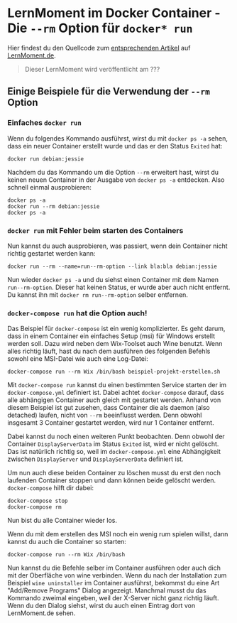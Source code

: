 # LernMoment im Docker Container - Die `--rm` Option für `docker* run`

Hier findest du den Quellcode zum [entsprechenden Artikel](http://www.lernmoment.de/docker/die-rm-option-fuer-docker-run/) auf [LernMoment.de](http://www.lernmoment.de).

> Dieser LernMoment wird veröffentlicht am ???

## Einige Beispiele für die Verwendung der `--rm` Option

### Einfaches `docker run`

Wenn du folgendes Kommando ausführst, wirst du mit `docker ps -a` sehen, dass ein neuer Container erstellt wurde und das er den Status `Exited` hat:

```
docker run debian:jessie
```

Nachdem du das Kommando um die Option `--rm` erweitert hast, wirst du keinen neuen Container in der Ausgabe von `docker ps -a` entdecken. Also schnell einmal ausprobieren:

```
docker ps -a
docker run --rm debian:jessie
docker ps -a
```

### `docker run` mit Fehler beim starten des Containers

Nun kannst du auch ausprobieren, was passiert, wenn dein Container nicht richtig gestartet werden kann:

```
docker run --rm --name=run--rm-option --link bla:bla debian:jessie
```

Nun wieder `docker ps -a` und du siehst einen Container mit dem Namen `run--rm-option`. Dieser hat keinen Status, er wurde aber auch nicht entfernt. Du kannst ihn mit `docker rm run--rm-option` selber entfernen.

### `docker-compose run` hat die Option auch!

Das Beispiel für `docker-compose` ist ein wenig komplizierter. Es geht darum, dass in einem Container ein einfaches Setup (msi) für Windows erstellt werden soll. Dazu wird neben dem Wix-Toolset auch Wine benutzt. Wenn alles richtig läuft, hast du nach dem ausführen des folgenden Befehls sowohl eine MSI-Datei wie auch eine Log-Datei:

```
docker-compose run --rm Wix /bin/bash beispiel-projekt-erstellen.sh
```

Mit `docker-compose run` kannst du einen bestimmten Service starten der im `docker-compose.yml` definiert ist. Dabei achtet `docker-compose` darauf, dass alle abhängigen Container auch gleich mit gestartet werden. Anhand von diesem Beispiel ist gut zusehen, dass Container die als daemon (also detached) laufen, nicht von `--rm` beeinflusst werden. Denn obwohl insgesamt 3 Container gestartet werden, wird nur 1 Container entfernt.

Dabei kannst du noch einen weiteren Punkt beobachten. Denn obwohl der Container `DisplayServerData` im Status `Exited` ist, wird er nicht gelöscht. Das ist natürlich richtig so, weil im `docker-compose.yml` eine Abhängigkeit zwischen `DisplayServer` und `DisplayServerData` definiert ist.

Um nun auch diese beiden Container zu löschen musst du erst den noch laufenden Container stoppen und dann können beide gelöscht werden. `docker-compose` hilft dir dabei:

```
docker-compose stop
docker-compose rm
```

Nun bist du alle Container wieder los.

Wenn du mit dem erstellen des MSI noch ein wenig rum spielen willst, dann kannst du auch die Container so starten:

```
docker-compose run --rm Wix /bin/bash
```

Nun kannst du die Befehle selber im Container ausführen oder auch dich mit der Oberfläche von wine verbinden. Wenn du nach der Installation zum Beispiel `wine uninstaller` im Container ausführst, bekommst du eine Art "Add/Remove Programs" Dialog angezeigt. Manchmal musst du das Kommando zweimal eingeben, weil der X-Server nicht ganz richtig läuft. Wenn du den Dialog siehst, wirst du auch einen Eintrag dort von LernMoment.de sehen.
